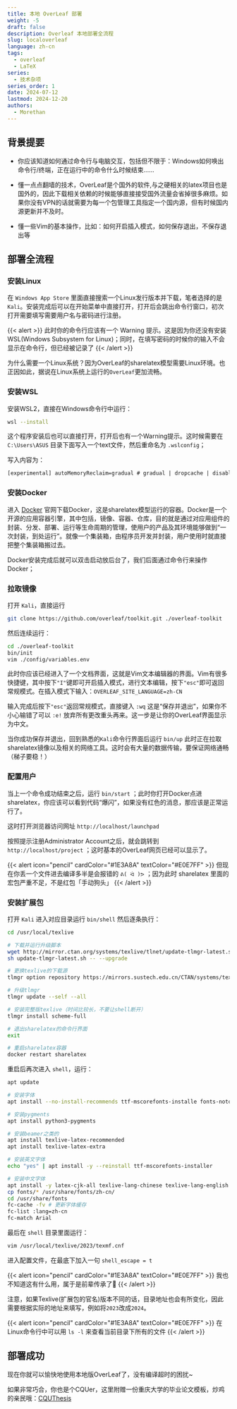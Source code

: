 ```yaml
---
title: 本地 OverLeaf 部署
weight: -5
draft: false
description: Overleaf 本地部署全流程
slug: localoverleaf
language: zh-cn
tags:
  - overleaf
  - LaTeX
series:
  - 技术杂项
series_order: 1
date: 2024-07-12
lastmod: 2024-12-20
authors:
  - Morethan
---
```


## 背景提要

- 你应该知道如何通过命令行与电脑交互，包括但不限于：Windows如何唤出命令行/终端，正在运行中的命令什么时候结束......

- 懂一点点翻墙的技术，OverLeaf是个国外的软件,与之硬相关的latex项目也是国外的，因此下载相关依赖的时候能够直接接受国外流量会省掉很多麻烦。如果你没有VPN的话就需要为每一个包管理工具指定一个国内源，但有时候国内源更新并不及时。

- 懂一些Vim的基本操作，比如：如何开启插入模式，如何保存退出，不保存退出等

## 部署全流程

### 安装Linux

在 `Windows App Store` 里面直接搜索一个Linux发行版本并下载，笔者选择的是`Kali`。安装完成后可以在开始菜单中直接打开，打开后会跳出命令行窗口，初次打开需要填写需要用户名与密码进行注册。


{{< alert  >}}
此时你的命令行应该有一个 Warning 提示。这是因为你还没有安装 WSL(Windows Subsystem for Linux)；同时，在填写密码的时候你的输入不会显示在命令行，但已经被记录了
{{< /alert >}}

为什么需要一个Linux系统？因为OverLeaf的sharelatex模型需要Linux环境。也正因如此，据说在Linux系统上运行的`OverLeaf`更加流畅。

### 安装WSL

安装WSL2，直接在Windows命令行中运行：

```sh
wsl --install
```

这个程序安装后也可以直接打开，打开后也有一个Warning提示。这时候需要在 `C:\Users\ASUS` 目录下面写入一个text文件，然后重命名为 `.wslconfig`；

写入内容为：

```txt
[experimental] autoMemoryReclaim=gradual # gradual | dropcache | disabled networkingMode=mirrored dnsTunneling=true firewall=true autoProxy=true
```

### 安装Docker

进入 [Docker](https://www.docker.com/) 官网下载Docker，这是sharelatex模型运行的容器。Docker是一个开源的应用容器引擎，其中包括，镜像、容器、仓库，目的就是通过对应用组件的封装、分发、部署、运行等生命周期的管理，使用户的产品及其环境能够做到“一次封装，到处运行”。就像一个集装箱，由程序员开发并封装，用户使用时就直接把整个集装箱搬过去。

Docker安装完成后就可以双击启动放后台了，我们后面通过命令行来操作Docker；

### 拉取镜像

打开 `Kali`，直接运行

```sh
git clone https://github.com/overleaf/toolkit.git ./overleaf-toolkit
```

然后连续运行：

```sh
cd ./overleaf-toolkit
bin/init
vim ./config/variables.env
```

此时你应该已经进入了一个文档界面，这就是Vim文本编辑器的界面。Vim有很多快捷键，其中按下`"I"`键即可开启插入模式，进行文本编辑，按下`"esc"`即可返回常规模式。在插入模式下输入：`OVERLEAF_SITE_LANGUAGE=zh-CN`

输入完成后按下`"esc"`返回常规模式，直接键入 `:wq` 这是“保存并退出”，如果你不小心输错了可以 `:e!` 放弃所有更改重头再来。这一步是让你的OverLeaf界面显示为中文。

当你成功保存并退出，回到熟悉的`Kali`命令行界面后运行 `bin/up` 此时正在拉取sharelatex镜像以及相关的网络工具。这时会有大量的数据传输，要保证网络通畅（梯子要稳！）

### 配置用户

当上一个命令成功结束之后，运行 `bin/start` ；此时你打开Docker点进sharelatex，你应该可以看到代码“爆闪”，如果没有红色的消息，那应该是正常运行了。

这时打开浏览器访问网址 `http://localhost/launchpad` 

按照提示注册Administrator Account之后，就会跳转到 `http://localhost/project` ；这时基本的OverLeaf网页已经可以显示了。


{{< alert icon="pencil" cardColor="#1E3A8A" textColor="#E0E7FF" >}}
但现在你丢一个文件进去编译多半是会报错的 `ᕕ( ᐛ )ᕗ` ；因为此时 sharelatex 里面的宏包严重不足，不是红包「手动狗头」
{{< /alert >}}

### 安装扩展包

打开 `Kali` 进入对应目录运行 `bin/shell` 然后逐条执行：

```sh
cd /usr/local/texlive

# 下载并运行升级脚本
wget http://mirror.ctan.org/systems/texlive/tlnet/update-tlmgr-latest.sh
sh update-tlmgr-latest.sh -- --upgrade

# 更换texlive的下载源
tlmgr option repository https://mirrors.sustech.edu.cn/CTAN/systems/texlive/tlnet/

# 升级tlmgr
tlmgr update --self --all

# 安装完整版texlive（时间比较长，不要让shell断开）
tlmgr install scheme-full

# 退出sharelatex的命令行界面
exit

# 重启sharelatex容器
docker restart sharelatex
```

重启后再次进入 `shell`，运行：

```sh
apt update

# 安装字体
apt install --no-install-recommends ttf-mscorefonts-installe fonts-noto texlive-fonts-recommended tex-gyre fonts-wqy-microhei fonts-wqy-zenhei fonts-noto-cjk fonts-noto-cjk-extra fonts-noto-color-emoji fonts-noto-extra fonts-noto-ui-core fonts-noto-ui-extra fonts-noto-unhinted fonts-texgyre

# 安装pygments
apt install python3-pygments

# 安装beamer之类的
apt install texlive-latex-recommended
apt install texlive-latex-extra

# 安装英文字体
echo "yes" | apt install -y --reinstall ttf-mscorefonts-installer

# 安装中文字体
apt install -y latex-cjk-all texlive-lang-chinese texlive-lang-english
cp fonts/* /usr/share/fonts/zh-cn/
cd /usr/share/fonts
fc-cache -fv # 更新字体缓存
fc-list :lang=zh-cn
fc-match Arial
```

最后在 `shell` 目录里面运行：

```sh
vim /usr/local/texlive/2023/texmf.cnf
```

进入配置文件，在最底下加入一句 `shell_escape = t`


{{< alert icon="pencil" cardColor="#1E3A8A" textColor="#E0E7FF" >}}
我也不知道这有什么用，属于是前辈传承了🤔
{{< /alert >}}

注意，如果Texlive(扩展包的官名)版本不同的话，目录地址也会有所变化，因此需要根据实际的地址来填写，例如将`2023`改成`2024`。


{{< alert icon="pencil" cardColor="#1E3A8A" textColor="#E0E7FF" >}}
在Linux命令行中可以用 `ls -l` 来查看当前目录下所有的文件
{{< /alert >}}

## 部署成功

现在你就可以愉快地使用本地版OverLeaf了，没有编译超时的困扰~

如果非常巧合，你也是个CQUer，这里附赠一份重庆大学的毕业论文模板，炒鸡的亲民哦：[CQUThesis](https://github.com/nanmu42/CQUThesis)
